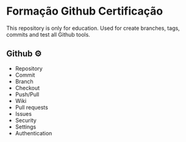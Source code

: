 # Formação Github Certificação

This repository is only for education. Used for create branches, tags, commits and test all Github tools.

## Github ⚙️
+ Repository
+ Commit
+ Branch
+ Checkout
+ Push/Pull
+ Wiki
+ Pull requests
+ Issues
+ Security
+ Settings
+ Authentication
